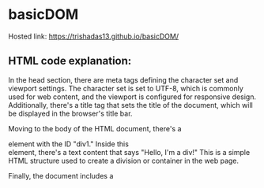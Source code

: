 # basicDOM

Hosted link: https://trishadas13.github.io/basicDOM/

<h2> HTML code explanation: </h2>

In the head section, there are meta tags defining the character set and viewport settings. The character set is set to UTF-8, which is commonly used for web content, and the viewport is configured for responsive design. Additionally, there's a title tag that sets the title of the document, which will be displayed in the browser's title bar.

Moving to the body of the HTML document, there's a <div> element with the ID "div1." Inside this <div> element, there's a text content that says "Hello, I'm a div!" This is a simple HTML structure used to create a division or container in the web page.

Finally, the document includes a <script> tag with the "src" attribute pointing to an external JavaScript file named "script.js." This script file is intended to contain JavaScript code that will provide functionality to the web page.

<h2> JS code explanation: </h2>

It begins by using the getElementById method to retrieve a reference to an HTML div element with the id attribute "div1".

Next, it changes the background color of this div element to yellow using the style.backgroundColor property, making the background of the div yellow.

The code adds a 20-pixel margin to the div element using the style.margin property, creating space around the element.

It applies a 10-pixel padding to the div element using the style.padding property, which creates space inside the element's content area.

The code changes the height of the div element to 200 pixels using the style.height property, making the element taller.

It modifies the width of the div element to 300 pixels using the style.width property, making the element wider.

The font size of the text within the div element is changed to 18 pixels using the style.fontSize property, making the text larger.

Lastly, it sets the font weight of the text to bold using the style.fontWeight property, making the text appear in a bold typeface.

<h2> UI </h2>

![image](https://github.com/trishaDas13/basicDOM/assets/126088849/cb2c5d6e-9acd-48f6-86d2-7ac031771334)
